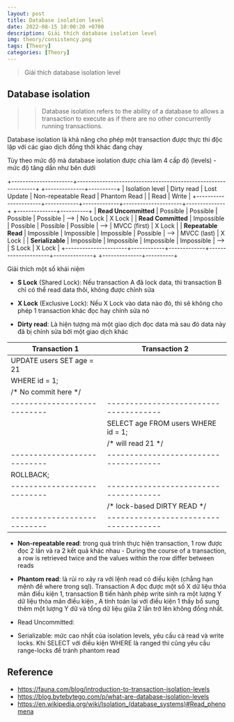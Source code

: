 ```yaml
---
layout: post
title: Database isolation level
date: 2022-08-15 10:00:20 +0700
description: Giải thích database isolation level
img: theory/consistency.png
tags: [Theory]
categories: [Theory]
---
```


> Giải thích database isolation level

## Database isolation

>> Database isolation refers to the ability of a database to allows a transaction to execute as if there are no other concurrently running transactions.
   
Database isolation là khả năng cho phép một transaction được thực thi độc lập với các giao dịch đồng thời khác đang chạy

Tùy theo mức độ mà database isolation được chia làm 4 cấp độ (levels) - mức độ tăng dần như bên dưới  

+----------------------+---------------------------------------------------------------+     +--------------+----------+
|   Isolation level    | Dirty read | Lost Update | Non-repeatable Read | Phantom Read |     |     Read     |   Write  |
+----------------------+------------+-------------+---------------------+--------------+     +--------------+----------+
| **Read Uncommitted** |  Possible  |   Possible  |      Possible       |   Possible   | --> |    No Lock    |  X Lock  | 
| **Read Committed**   | Impossible |   Possible  |      Possible       |   Possible   | --> | MVCC (first) |  X Lock  | 
| **Repeatable Read**  | Impossible | Impossible  |     Impossible      |   Possible   | --> |  MVCC (last) |  X Lock  | 
| **Serializable**     | Impossible | Impossible  |     Impossible      |  Impossible  | --> |    S Lock   |  X Lock  | 
+----------------------+------------+-------------+---------------------+--------------+     +--------------+----------+

Giải thích một số khái niệm 
- **S Lock** (Shared Lock): Nếu transaction A đã lock data, thì transaction B chỉ có thể read data thôi, không được chỉnh sửa
- **X Lock** (Exclusive Lock): Nếu X Lock vào data nào đó, thì sẽ không cho phép 1 transaction khác đọc hay chỉnh sửa nó

- **Dirty read**: Là hiện tượng mà một giao dịch đọc data mà sau đó data này đã bị chỉnh sửa bởi một giao dịch khác  

| Transaction 1             | Transaction 2                       |
|---------------------------|-------------------------------------|
| UPDATE users SET age = 21 |                                     |
| WHERE id = 1;             |                                     |
| /* No commit here */      |                                     |
|---------------------------|-------------------------------------|
|                           | SELECT age FROM users WHERE id = 1; | 
|                           | /* will read 21 */                  |
|---------------------------|-------------------------------------|
| ROLLBACK;                 |                                     |
|---------------------------|-------------------------------------|
|                           |/* lock-based DIRTY READ */          |
|---------------------------|-------------------------------------|

- **Non-repeatable read**: trong quá trính thực hiện transaction, 1 row được đọc 2 lần và ra 2 kết quả khác nhau - During the course of a transaction, a row is retrieved twice and the values within the row differ between reads 

- **Phantom read**: là rủi ro xảy ra với lệnh read có điều kiện (chẳng hạn mệnh đề where trong sql). Transaction A đọc được một số X dữ liệu thỏa mãn điều kiện 1, transaction B tiến hành phép write sinh ra một lượng Y dữ liệu thỏa mãn điều kiện , A tính toán lại với điều kiện 1 thấy bổ sung thêm một lượng Y dữ và tổng dữ liệu giữa 2 lần trở lên không đồng nhất.
     
- Read Uncommitted: 

- Serializable: mức cao nhất của isolation levels, yêu cầu cả read và write locks. Khi SELECT với điều kiện WHERE là ranged thì cũng yêu cầu range-locks để tránh phantom read


## Reference

- <https://fauna.com/blog/introduction-to-transaction-isolation-levels>
- <https://blog.bytebytego.com/p/what-are-database-isolation-levels>
- <https://en.wikipedia.org/wiki/Isolation_(database_systems)#Read_phenomena>